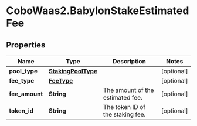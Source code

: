 # CoboWaas2.BabylonStakeEstimatedFee

## Properties

Name | Type | Description | Notes
------------ | ------------- | ------------- | -------------
**pool_type** | [**StakingPoolType**](StakingPoolType.md) |  | [optional] 
**fee_type** | [**FeeType**](FeeType.md) |  | [optional] 
**fee_amount** | **String** | The amount of the estimated fee. | [optional] 
**token_id** | **String** | The token ID of the staking fee. | [optional] 


